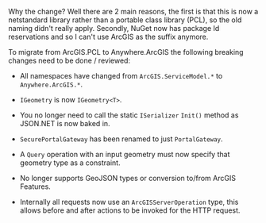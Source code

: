 Why the change? Well there are 2 main reasons, the first is that this is now a netstandard library rather than a portable class library (PCL), so the old naming didn't really apply. Secondly, NuGet now has package Id reservations and so I can't use ArcGIS as the suffix anymore.

To migrate from ArcGIS.PCL to Anywhere.ArcGIS the following breaking changes need to be done / reviewed:

- All namespaces have changed from `ArcGIS.ServiceModel.*` to `Anywhere.ArcGIS.*`.

- `IGeometry` is now `IGeometry<T>`.

- You no longer need to call the static `ISerializer` `Init()` method as JSON.NET is now baked in.

- `SecurePortalGateway` has been renamed to just `PortalGateway`.

- A `Query` operation with an input geometry must now specify that geometry type as a constraint.

- No longer supports GeoJSON types or conversion to/from ArcGIS Features.

- Internally all requests now use an `ArcGISServerOperation` type, this allows before and after actions to be invoked for the HTTP request.